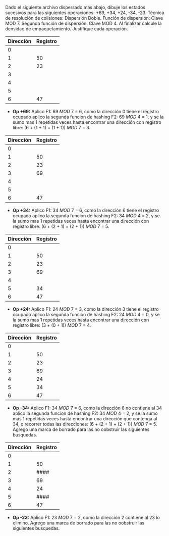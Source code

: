 Dado el siguiente archivo dispersado más abajo, dibuje los estados sucesivos para las siguientes operaciones: +69, +34, +24, -34, -23. Técnica de resolución de colisiones: Dispersión Doble. Función de dispersión: Clave MOD 7. Segunda función de dispersión: Clave MOD 4. Al finalizar calcule la densidad de empaquetamiento. Justifique cada operación.

| Dirección | Registro |
| --------- | -------- |
| 0         |          |
| 1         | 50       |
| 2         | 23       |
| 3         |          |
| 4         |          |
| 5         |          |
| 6         | 47       |

- **Op +69:** Aplico F1: 69 _MOD_ 7 = 6, como la dirección 0 tiene el registro ocupado aplico la segunda funcion de hashing F2: 69 _MOD_ 4 = 1, y se la sumo mas 1 repetidas veces hasta encontrar una dirección con registro libre: (6 + (1 + 1) + (1 + 1)) _MOD_ 7 = 3.

| Dirección | Registro |
| --------- | -------- |
| 0         |          |
| 1         | 50       |
| 2         | 23       |
| 3         | 69       |
| 4         |          |
| 5         |          |
| 6         | 47       |

- **Op +34:** Aplico F1: 34 _MOD_ 7 = 6, como la dirección 6 tiene el registro ocupado aplico la segunda funcion de hashing F2: 34 _MOD_ 4 = 2, y se la sumo mas 1 repetidas veces hasta encontrar una dirección con registro libre: (6 + (2 + 1) + (2 + 1)) _MOD_ 7 = 5.

| Dirección | Registro |
| --------- | -------- |
| 0         |          |
| 1         | 50       |
| 2         | 23       |
| 3         | 69       |
| 4         |          |
| 5         | 34       |
| 6         | 47       |

- **Op +24:** Aplico F1: 24 _MOD_ 7 = 3, como la dirección 3 tiene el registro ocupado aplico la segunda funcion de hashing F2: 24 _MOD_ 4 = 0, y se la sumo mas 1 repetidas veces hasta encontrar una dirección con registro libre: (3 + (0 + 1)) _MOD_ 7 = 4.

| Dirección | Registro |
| --------- | -------- |
| 0         |          |
| 1         | 50       |
| 2         | 23       |
| 3         | 69       |
| 4         | 24       |
| 5         | 34       |
| 6         | 47       |

- **Op -34:** Aplico F1: 34 _MOD_ 7 = 6, como la dirección 6 no contiene al 34 aplico la segunda funcion de hashing F2: 34 _MOD_ 4 = 2, y se la sumo mas 1 repetidas veces hasta encontrar una dirección que contenga al 34, o recorrer todas las direcciones: (6 + (2 + 1) + (2 + 1)) _MOD_ 7 = 5. Agrego una marca de borrado para las no oobstruir las siguientes busquedas.

| Dirección | Registro |
| --------- | -------- |
| 0         |          |
| 1         | 50       |
| 2         | ####     |
| 3         | 69       |
| 4         | 24       |
| 5         | ####     |
| 6         | 47       |

- **Op -23:** Aplico F1: 23 _MOD_ 7 = 2, como la dirección 2 contiene al 23 lo elimino. Agrego una marca de borrado para las no oobstruir las siguientes busquedas.